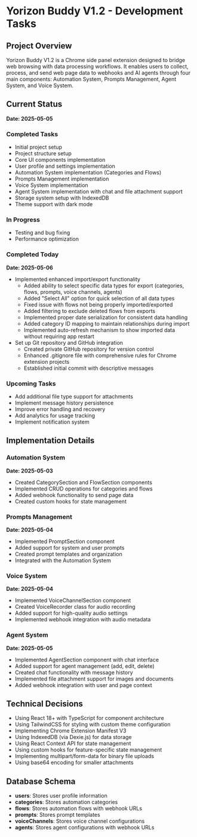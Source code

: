 # Yorizon Buddy V1.2 - Development Tasks

## Project Overview
Yorizon Buddy V1.2 is a Chrome side panel extension designed to bridge web browsing with data processing workflows. It enables users to collect, process, and send web page data to webhooks and AI agents through four main components: Automation System, Prompts Management, Agent System, and Voice System.

## Current Status
**Date: 2025-05-05**

### Completed Tasks
- Initial project setup
- Project structure setup
- Core UI components implementation
- User profile and settings implementation
- Automation System implementation (Categories and Flows)
- Prompts Management implementation
- Voice System implementation
- Agent System implementation with chat and file attachment support
- Storage system setup with IndexedDB
- Theme support with dark mode

### In Progress
- Testing and bug fixing
- Performance optimization

### Completed Today
**Date: 2025-05-06**
- Implemented enhanced import/export functionality
  - Added ability to select specific data types for export (categories, flows, prompts, voice channels, agents)
  - Added "Select All" option for quick selection of all data types
  - Fixed issue with flows not being properly imported/exported
  - Added filtering to exclude deleted flows from exports
  - Implemented proper date serialization for consistent data handling
  - Added category ID mapping to maintain relationships during import
  - Implemented auto-refresh mechanism to show imported data without requiring app restart
- Set up Git repository and GitHub integration
  - Created private GitHub repository for version control
  - Enhanced .gitignore file with comprehensive rules for Chrome extension projects
  - Established initial commit with descriptive messages

### Upcoming Tasks
- Add additional file type support for attachments
- Implement message history persistence
- Improve error handling and recovery
- Add analytics for usage tracking
- Implement notification system

## Implementation Details

### Automation System
**Date: 2025-05-03**
- Created CategorySection and FlowSection components
- Implemented CRUD operations for categories and flows
- Added webhook functionality to send page data
- Created custom hooks for state management

### Prompts Management
**Date: 2025-05-04**
- Implemented PromptSection component
- Added support for system and user prompts
- Created prompt templates and organization
- Integrated with the Automation System

### Voice System
**Date: 2025-05-04**
- Implemented VoiceChannelSection component
- Created VoiceRecorder class for audio recording
- Added support for high-quality audio settings
- Implemented webhook integration with audio metadata

### Agent System
**Date: 2025-05-05**
- Implemented AgentSection component with chat interface
- Added support for agent management (add, edit, delete)
- Created chat functionality with message history
- Implemented file attachment support for images and documents
- Added webhook integration with user and page context

## Technical Decisions
- Using React 18+ with TypeScript for component architecture
- Using TailwindCSS for styling with custom theme configuration
- Implementing Chrome Extension Manifest V3
- Using IndexedDB (via Dexie.js) for data storage
- Using React Context API for state management
- Using custom hooks for feature-specific state management
- Implementing multipart/form-data for binary file uploads
- Using base64 encoding for smaller attachments

## Database Schema
- **users**: Stores user profile information
- **categories**: Stores automation categories
- **flows**: Stores automation flows with webhook URLs
- **prompts**: Stores prompt templates
- **voiceChannels**: Stores voice channel configurations
- **agents**: Stores agent configurations with webhook URLs
